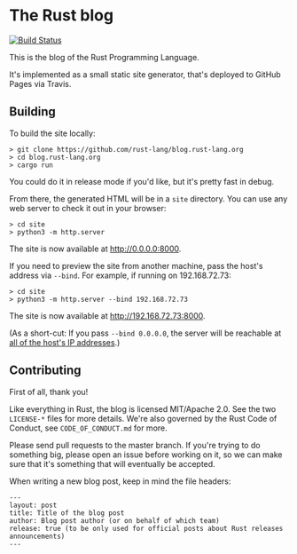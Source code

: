 # The Rust blog

[![Build Status](https://travis-ci.com/rust-lang/blog.rust-lang.org.svg?branch=master)](https://travis-ci.com/rust-lang/blog.rust-lang.org)

This is the blog of the Rust Programming Language.

It's implemented as a small static site generator, that's deployed to GitHub
Pages via Travis.

## Building

To build the site locally:

```console
> git clone https://github.com/rust-lang/blog.rust-lang.org
> cd blog.rust-lang.org
> cargo run
```

You could do it in release mode if you'd like, but it's pretty fast in debug.

From there, the generated HTML will be in a `site` directory. You can use
any web server to check it out in your browser:

```console
> cd site
> python3 -m http.server
```

The site is now available at <http://0.0.0.0:8000>.

If you need to preview the site from another machine, pass the host's address via `--bind`. For example, if running on 192.168.72.73:

```console
> cd site
> python3 -m http.server --bind 192.168.72.73
```

The site is now available at <http://192.168.72.73:8000>.

(As a short-cut: If you pass `--bind 0.0.0.0`, the server will be reachable at [all of the host's IP addresses][].)

[all of the host's IP addresses]: https://www.howtogeek.com/225487/what-is-the-difference-between-127.0.0.1-and-0.0.0.0/

## Contributing

First of all, thank you!

Like everything in Rust, the blog is licensed MIT/Apache 2.0. See the two
`LICENSE-*` files for more details. We're also governed by the Rust
Code of Conduct, see `CODE_OF_CONDUCT.md` for more.

Please send pull requests to the master branch. If you're trying to do
something big, please open an issue before working on it, so we can make sure
that it's something that will eventually be accepted.

When writing a new blog post, keep in mind the file headers:
```
---
layout: post
title: Title of the blog post
author: Blog post author (or on behalf of which team)
release: true (to be only used for official posts about Rust releases announcements)
---
```
